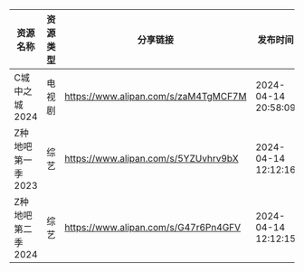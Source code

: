 | 资源名称        | 资源类型 | 分享链接                                 | 发布时间                |
| ----------- | ---- | ------------------------------------ | ------------------- |
| C城中之城2024   | 电视剧  | https://www.alipan.com/s/zaM4TgMCF7M | 2024-04-14 20:58:09 |
| Z种地吧第一季2023 | 综艺   | https://www.alipan.com/s/5YZUvhrv9bX | 2024-04-14 12:12:16 |
| Z种地吧第二季2024 | 综艺   | https://www.alipan.com/s/G47r6Pn4GFV | 2024-04-14 12:12:15 |
